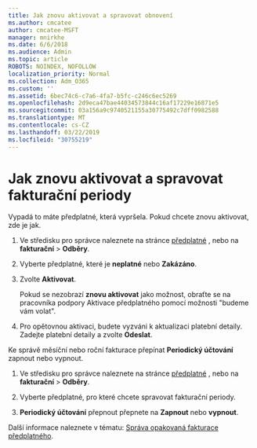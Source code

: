 ```yaml
---
title: Jak znovu aktivovat a spravovat obnovení
ms.author: cmcatee
author: cmcatee-MSFT
manager: mnirkhe
ms.date: 6/6/2018
ms.audience: Admin
ms.topic: article
ROBOTS: NOINDEX, NOFOLLOW
localization_priority: Normal
ms.collection: Adm_O365
ms.custom: ''
ms.assetid: 6bec74c6-c7a6-4fa7-b5fc-c246c6ec5269
ms.openlocfilehash: 2d9eca47bae44034573844c16af17229e16871e5
ms.sourcegitcommit: 03a156a9c9740521155a30775492c7dff0982588
ms.translationtype: MT
ms.contentlocale: cs-CZ
ms.lasthandoff: 03/22/2019
ms.locfileid: "30755219"
---
```

# <a name="how-to-reactivate-and-manage-recurring-billing"></a>Jak znovu aktivovat a spravovat fakturační periody

Vypadá to máte předplatné, která vypršela. Pokud chcete znovu aktivovat, zde je jak.
  
1. Ve středisku pro správce naleznete na stránce [předplatné](https://go.microsoft.com/fwlink/p/?linkid=842054) , nebo na **fakturační** \> **Odběry**.
    
2. Vyberte předplatné, které je **neplatné** nebo **Zakázáno**.
    
3. Zvolte **Aktivovat**.
    
    Pokud se nezobrazí **znovu aktivovat** jako možnost, obraťte se na pracovníka podpory Aktivace předplatného pomocí možnosti "budeme vám volat". 
    
4. Pro opětovnou aktivaci, budete vyzváni k aktualizaci platební detaily. Zadejte platební detaily a zvolte **Odeslat**.
    
Ke správě měsíční nebo roční fakturace přepínat **Periodický účtování** zapnout nebo vypnout. 
  
1. Ve středisku pro správce naleznete na stránce [předplatné](https://go.microsoft.com/fwlink/p/?linkid=842054) , nebo na **fakturační** \> **Odběry**.
    
2. Vyberte předplatné, pro které chcete spravovat fakturační periody.
    
3. **Periodický účtování** přepnout přepnete na **Zapnout** nebo **vypnout**.
    
Další informace naleznete v tématu: [Správa opakovaná fakturace předplatného](https://support.office.com/article/8d83b530-f4ca-47f6-a666-e5791cbacc7e).
  

